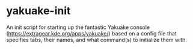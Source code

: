 # yakuake-init
An init script for starting up the fantastic Yakuake console (https://extragear.kde.org/apps/yakuake/) based on a config file that specifies tabs, their names, and what command(s) to initialize them with.
